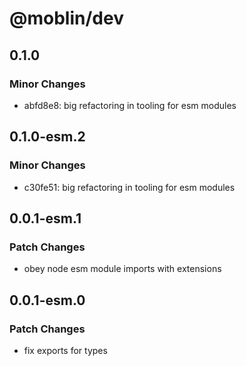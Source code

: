 # @moblin/dev

## 0.1.0

### Minor Changes

- abfd8e8: big refactoring in tooling for esm modules

## 0.1.0-esm.2

### Minor Changes

- c30fe51: big refactoring in tooling for esm modules

## 0.0.1-esm.1

### Patch Changes

- obey node esm module imports with extensions

## 0.0.1-esm.0

### Patch Changes

- fix exports for types
